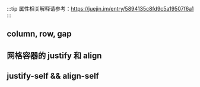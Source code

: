 :::tip
属性相关解释请参考：<a href="https://juejin.im/entry/5894135c8fd9c5a19507f6a1">https://juejin.im/entry/5894135c8fd9c5a19507f6a1</a>
:::

## column, row, gap

<grid-grid/>

## 网格容器的 justify 和 align

<grid-grid2/>

## justify-self && align-self

<grid-grid3/>
